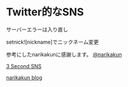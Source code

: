 # Twitter的なSNS
サーバーエラーは入り直し

setnick![nickname]でニックネーム変更

参考にしたnarikakunに感謝します。
[@narikakun](https://twitter.com/narikakun)

[3 Second SNS](https://github.com/narikakun/3SecondSNS)

[narikakun blog](https://narikakun.net/)
